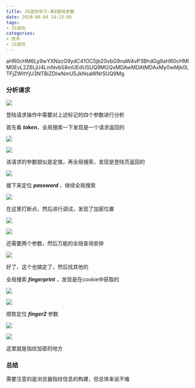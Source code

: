```yaml
---
title: JS逆向学习-某8登陆参数
date: 2020-06-04 14:23:05
tags:
- JS逆向
categories:
- 技术
- JS逆向
---
```


aHR0cHM6Ly9wYXNzcG9ydC41OC5jb20vbG9naW4vP3BhdGg9aHR0cHMlM0EvL2Z6LjU4LmNvbS8mUEdUSUQ9MGQxMDAwMDAtMDAxMy0wMjk0LTFjZWItYjU3NTBiZDIwNmU5JkNsaWNrSUQ9Mg

### 分析请求

![](WX20200604-142559.png)

登陆请求操作中需要对上述标记的四个参数进行分析

首先看 ***token***，全局搜索一下发现是一个请求返回的

![](WX20200604-142857.png)

![](WX20200604-143121.png)

该请求的参数貌似是定值，再全局搜索，发现是登陆页返回的

![](WX20200604-143415.png)

接下来定位 ***password*** ，继续全局搜索

![](WX20200604-143742.png)

在这里打断点，然后进行调试，发现了加密位置

![](WX20200604-143933.png)

![](WX20200604-144158.png)

还需要两个参数，然后万能的全局查询安排

![](WX20200604-144432.png)

好了，这个也搞定了，然后找其他的

全局搜索 ***fingerprint*** ，发现是在cookie中获取的

![](WX20200604-165705.png)

![](WX20200604-165848.png)

顺势定位 ***finger2*** 参数

![](WX20200604-170312.png)

![](WX20200604-170435.png)

这里就是指纹加密的地方

### 总结

需要注意的是浏览器指纹信息的构建，但总体来说不难